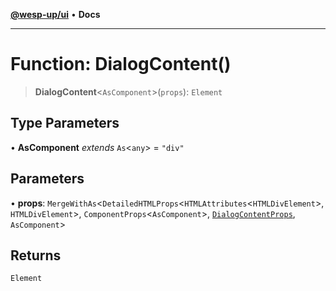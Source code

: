 [**@wesp-up/ui**](../README.md) • **Docs**

***

# Function: DialogContent()

> **DialogContent**\<`AsComponent`\>(`props`): `Element`

## Type Parameters

• **AsComponent** *extends* `As`\<`any`\> = `"div"`

## Parameters

• **props**: `MergeWithAs`\<`DetailedHTMLProps`\<`HTMLAttributes`\<`HTMLDivElement`\>, `HTMLDivElement`\>, `ComponentProps`\<`AsComponent`\>, [`DialogContentProps`](../interfaces/DialogContentProps.md), `AsComponent`\>

## Returns

`Element`
